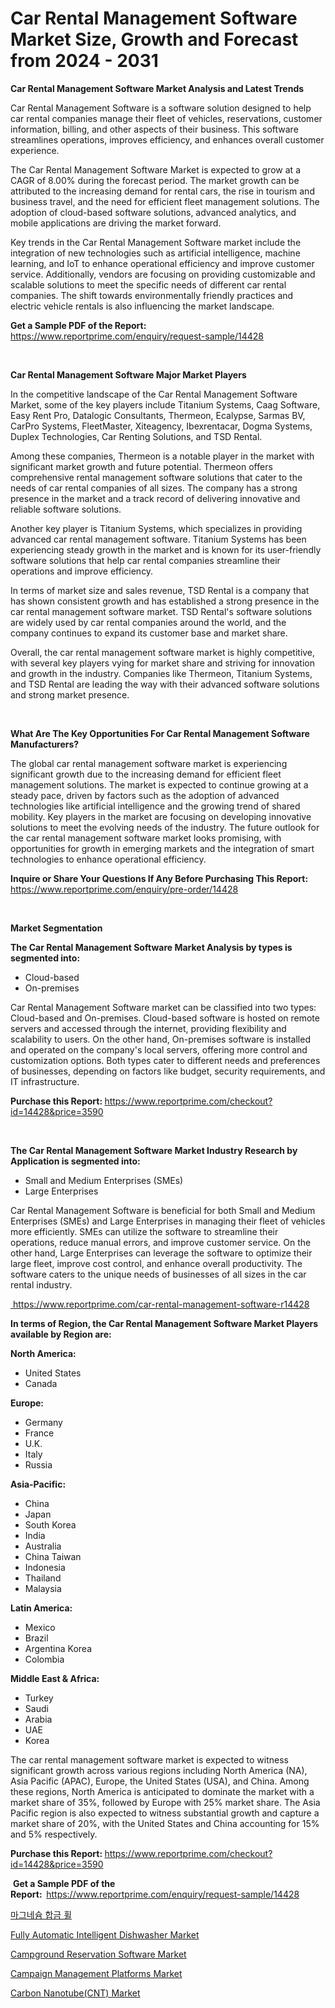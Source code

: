 <p><h1>Car Rental Management Software Market Size, Growth and Forecast from 2024 - 2031</h1></p><p><strong>Car Rental Management Software Market Analysis and Latest Trends</strong></p>
<p><p>Car Rental Management Software is a software solution designed to help car rental companies manage their fleet of vehicles, reservations, customer information, billing, and other aspects of their business. This software streamlines operations, improves efficiency, and enhances overall customer experience.</p><p>The Car Rental Management Software Market is expected to grow at a CAGR of 8.00% during the forecast period. The market growth can be attributed to the increasing demand for rental cars, the rise in tourism and business travel, and the need for efficient fleet management solutions. The adoption of cloud-based software solutions, advanced analytics, and mobile applications are driving the market forward.</p><p>Key trends in the Car Rental Management Software market include the integration of new technologies such as artificial intelligence, machine learning, and IoT to enhance operational efficiency and improve customer service. Additionally, vendors are focusing on providing customizable and scalable solutions to meet the specific needs of different car rental companies. The shift towards environmentally friendly practices and electric vehicle rentals is also influencing the market landscape.</p></p>
<p><strong>Get a Sample PDF of the Report:&nbsp;</strong> <a href="https://www.reportprime.com/enquiry/request-sample/14428">https://www.reportprime.com/enquiry/request-sample/14428</a></p>
<p>&nbsp;</p>
<p><strong>Car Rental Management Software Major Market Players</strong></p>
<p><p>In the competitive landscape of the Car Rental Management Software Market, some of the key players include Titanium Systems, Caag Software, Easy Rent Pro, Datalogic Consultants, Thermeon, Ecalypse, Sarmas BV, CarPro Systems, FleetMaster, Xiteagency, Ibexrentacar, Dogma Systems, Duplex Technologies, Car Renting Solutions, and TSD Rental.</p><p>Among these companies, Thermeon is a notable player in the market with significant market growth and future potential. Thermeon offers comprehensive rental management software solutions that cater to the needs of car rental companies of all sizes. The company has a strong presence in the market and a track record of delivering innovative and reliable software solutions.</p><p>Another key player is Titanium Systems, which specializes in providing advanced car rental management software. Titanium Systems has been experiencing steady growth in the market and is known for its user-friendly software solutions that help car rental companies streamline their operations and improve efficiency.</p><p>In terms of market size and sales revenue, TSD Rental is a company that has shown consistent growth and has established a strong presence in the car rental management software market. TSD Rental's software solutions are widely used by car rental companies around the world, and the company continues to expand its customer base and market share.</p><p>Overall, the car rental management software market is highly competitive, with several key players vying for market share and striving for innovation and growth in the industry. Companies like Thermeon, Titanium Systems, and TSD Rental are leading the way with their advanced software solutions and strong market presence.</p></p>
<p>&nbsp;</p>
<p><strong>What Are The Key Opportunities For Car Rental Management Software Manufacturers?</strong></p>
<p><p>The global car rental management software market is experiencing significant growth due to the increasing demand for efficient fleet management solutions. The market is expected to continue growing at a steady pace, driven by factors such as the adoption of advanced technologies like artificial intelligence and the growing trend of shared mobility. Key players in the market are focusing on developing innovative solutions to meet the evolving needs of the industry. The future outlook for the car rental management software market looks promising, with opportunities for growth in emerging markets and the integration of smart technologies to enhance operational efficiency.</p></p>
<p><strong>Inquire or Share Your Questions If Any Before Purchasing This Report:</strong> <a href="https://www.reportprime.com/enquiry/pre-order/14428">https://www.reportprime.com/enquiry/pre-order/14428</a></p>
<p>&nbsp;</p>
<p><strong>Market Segmentation</strong></p>
<p><strong>The Car Rental Management Software Market Analysis by types is segmented into:</strong></p>
<p><ul><li>Cloud-based</li><li>On-premises</li></ul></p>
<p><p>Car Rental Management Software market can be classified into two types: Cloud-based and On-premises. Cloud-based software is hosted on remote servers and accessed through the internet, providing flexibility and scalability to users. On the other hand, On-premises software is installed and operated on the company's local servers, offering more control and customization options. Both types cater to different needs and preferences of businesses, depending on factors like budget, security requirements, and IT infrastructure.</p></p>
<p><strong>Purchase this Report:&nbsp;</strong><a href="https://www.reportprime.com/checkout?id=14428&price=3590">https://www.reportprime.com/checkout?id=14428&price=3590</a></p>
<p>&nbsp;</p>
<p><strong>The Car Rental Management Software Market Industry Research by Application is segmented into:</strong></p>
<p><ul><li>Small and Medium Enterprises (SMEs)</li><li>Large Enterprises</li></ul></p>
<p><p>Car Rental Management Software is beneficial for both Small and Medium Enterprises (SMEs) and Large Enterprises in managing their fleet of vehicles more efficiently. SMEs can utilize the software to streamline their operations, reduce manual errors, and improve customer service. On the other hand, Large Enterprises can leverage the software to optimize their large fleet, improve cost control, and enhance overall productivity. The software caters to the unique needs of businesses of all sizes in the car rental industry.</p></p>
<p><a href="https://www.reportprime.com/car-rental-management-software-r14428">&nbsp;https://www.reportprime.com/car-rental-management-software-r14428</a></p>
<p><strong>In terms of Region, the Car Rental Management Software Market Players available by Region are:</strong></p>
<p>
    <p> <strong> North America: </strong>
        <ul>
            <li>United States</li>
            <li>Canada</li>
        </ul>
        </p> 
    <p> <strong> Europe: </strong>
        <ul>
            <li>Germany</li>
            <li>France</li>
            <li>U.K.</li>
            <li>Italy</li>
            <li>Russia</li>
        </ul>
        </p> 
    <p> <strong> Asia-Pacific: </strong>
        <ul>
            <li>China</li>
            <li>Japan</li>
            <li>South Korea</li>
            <li>India</li>
            <li>Australia</li>
            <li>China Taiwan</li>
            <li>Indonesia</li>
            <li>Thailand</li>
            <li>Malaysia</li>
        </ul>
        </p> 
    <p> <strong> Latin America: </strong>
        <ul>
            <li>Mexico</li>
            <li>Brazil</li>
            <li>Argentina Korea</li>
            <li>Colombia</li>
        </ul>
        </p> 
    <p> <strong> Middle East & Africa: </strong>
        <ul>
            <li>Turkey</li>
            <li>Saudi</li>
            <li>Arabia</li>
            <li>UAE</li>
            <li>Korea</li>
        </ul>
    </p>
    </p>
<p><p>The car rental management software market is expected to witness significant growth across various regions including North America (NA), Asia Pacific (APAC), Europe, the United States (USA), and China. Among these regions, North America is anticipated to dominate the market with a market share of 35%, followed by Europe with 25% market share. The Asia Pacific region is also expected to witness substantial growth and capture a market share of 20%, with the United States and China accounting for 15% and 5% respectively.</p></p>
<p><strong>Purchase this Report: </strong><a href="https://www.reportprime.com/checkout?id=14428&price=3590">https://www.reportprime.com/checkout?id=14428&price=3590</a></p>
<p>&nbsp;<strong>Get a Sample PDF of the Report:&nbsp;&nbsp;</strong><a href="https://www.reportprime.com/enquiry/request-sample/14428">https://www.reportprime.com/enquiry/request-sample/14428</a></p>
<p><strong></strong></p>
<p><p><a href="https://medium.com/@daveblock56/%EB%A7%88%EA%B7%B8%EB%84%A4%EC%8A%98-%ED%95%A9%EA%B8%88-%ED%9C%A0-%EC%8B%9C%EC%9E%A5-%EC%97%AD%ED%95%99%EC%9D%84-%ED%83%90%EC%83%89%ED%95%98%EA%B8%B0-%EA%B8%80%EB%A1%9C%EB%B2%8C-%EB%8F%99%ED%96%A5-%EB%B0%8F-%EB%AF%B8%EB%9E%98-%EC%84%B1%EC%9E%A5-%EC%A0%84%EB%A7%9D-2024-2031-%EC%9D%84-137%ED%8E%98%EC%9D%B4%EC%A7%80%EC%97%90%EC%84%9C-%EB%8B%A4%EB%A3%A8%EA%B3%A0-%EC%9E%88%EC%8A%B5%EB%8B%88%EB%8B%A4-49f9aad54467">마그네슘 합금 휠</a></p><p><a href="https://medium.com/@anggimontokjleb_6541/fully-automatic-intelligent-dishwasher-market-a-global-and-regional-analysis-focus-on-region-43d81acbd505">Fully Automatic Intelligent Dishwasher Market</a></p><p><a href="https://github.com/sardarp081/Market-Research-Report-List-1/blob/main/campground-reservation-software-market.md">Campground Reservation Software Market</a></p><p><a href="https://github.com/gcimaudf65/Market-Research-Report-List-1/blob/main/campaign-management-platforms-market.md">Campaign Management Platforms Market</a></p><p><a href="https://medium.com/@irwingibson2023/exploring-carbon-nanotube-cnt-market-dynamics-global-trends-and-future-growth-prospects-2024-a421c01041fe">Carbon Nanotube(CNT) Market</a></p></p>